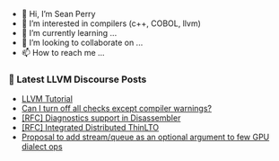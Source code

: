 - 👋 Hi, I’m Sean Perry
- 👀 I’m interested in compilers (c++, COBOL, llvm)
- 🌱 I’m currently learning ...
- 💞️ I’m looking to collaborate on ...
- 📫 How to reach me ...

<!---
s66perry/s66perry is a ✨ special ✨ repository because its `README.md` (this file) appears on your GitHub profile.
You can click the Preview link to take a look at your changes.
--->
### 📕 Latest LLVM Discourse Posts

<!-- DISCOURSE-LLVM:START -->
- [LLVM Tutorial](https://discourse.llvm.org/t/llvm-tutorial/69760#post_4)
- [Can I turn off all checks except compiler warnings?](https://discourse.llvm.org/t/can-i-turn-off-all-checks-except-compiler-warnings/69755#post_6)
- [[RFC] Diagnostics support in Disassembler](https://discourse.llvm.org/t/rfc-diagnostics-support-in-disassembler/69761#post_1)
- [[RFC] Integrated Distributed ThinLTO](https://discourse.llvm.org/t/rfc-integrated-distributed-thinlto/69641#post_15)
- [Proposal to add stream/queue as an optional argument to few GPU dialect ops](https://discourse.llvm.org/t/proposal-to-add-stream-queue-as-an-optional-argument-to-few-gpu-dialect-ops/67920?page=2#post_25)
<!-- DISCOURSE-LLVM:END -->
